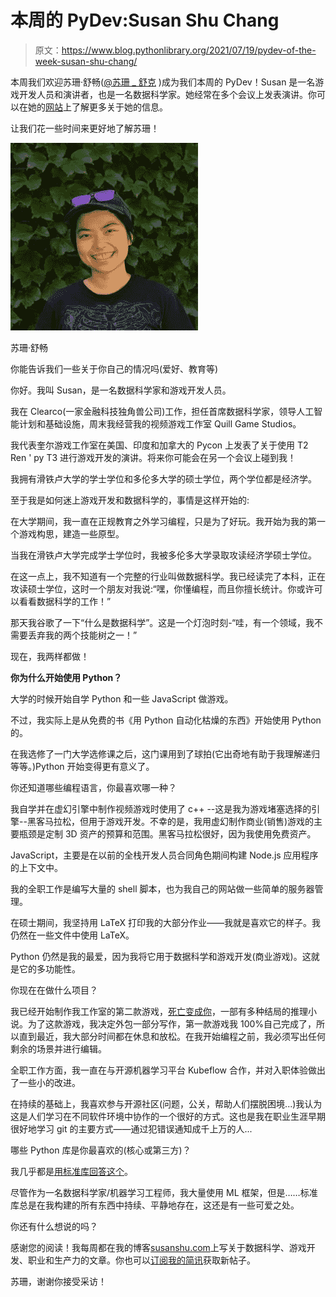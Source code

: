# 本周的 PyDev:Susan Shu Chang

> 原文：<https://www.blog.pythonlibrary.org/2021/07/19/pydev-of-the-week-susan-shu-chang/>

本周我们欢迎苏珊·舒畅([@苏珊 _ 舒克](https://twitter.com/susan_shuc) )成为我们本周的 PyDev！Susan 是一名游戏开发人员和演讲者，也是一名数据科学家。她经常在多个会议上发表演讲。你可以在她的[网站](https://susanshu.com/)上了解更多关于她的信息。

让我们花一些时间来更好地了解苏珊！

![Susan Shu Chang](img/30d94264c68c2e2f0393ae0fe9e792bb.png)

苏珊·舒畅

你能告诉我们一些关于你自己的情况吗(爱好、教育等)

你好。我叫 Susan，是一名数据科学家和游戏开发人员。

我在 Clearco(一家金融科技独角兽公司)工作，担任首席数据科学家，领导人工智能计划和基础设施，周末我经营我的视频游戏工作室 Quill Game Studios。

我代表奎尔游戏工作室在美国、印度和加拿大的 Pycon 上发表了关于使用 T2 Ren ' py T3 进行游戏开发的演讲。将来你可能会在另一个会议上碰到我！

我拥有滑铁卢大学的学士学位和多伦多大学的硕士学位，两个学位都是经济学。

至于我是如何迷上游戏开发和数据科学的，事情是这样开始的:

在大学期间，我一直在正规教育之外学习编程，只是为了好玩。我开始为我的第一个游戏构思，建造一些原型。

当我在滑铁卢大学完成学士学位时，我被多伦多大学录取攻读经济学硕士学位。

在这一点上，我不知道有一个完整的行业叫做数据科学。我已经读完了本科，正在攻读硕士学位，这时一个朋友对我说:“嘿，你懂编程，而且你擅长统计。你或许可以看看数据科学的工作！”

那天我谷歌了一下“什么是数据科学”。这是一个灯泡时刻-“哇，有一个领域，我不需要丢弃我的两个技能树之一！”

现在，我两样都做！

**你为什么开始使用 Python？**

大学的时候开始自学 Python 和一些 JavaScript 做游戏。

不过，我实际上是从免费的书《用 Python 自动化枯燥的东西》开始使用 Python 的。

在我选修了一门大学选修课之后，这门课用到了球拍(它出奇地有助于我理解递归等等。)Python 开始变得更有意义了。

你还知道哪些编程语言，你最喜欢哪一种？

我自学并在虚幻引擎中制作视频游戏时使用了 c++ --这是我为游戏堵塞选择的引擎--黑客马拉松，但用于游戏开发。不幸的是，我用虚幻制作商业(销售)游戏的主要瓶颈是定制 3D 资产的预算和范围。黑客马拉松很好，因为我使用免费资产。

JavaScript，主要是在以前的全栈开发人员合同角色期间构建 Node.js 应用程序的上下文中。

我的全职工作是编写大量的 shell 脚本，也为我自己的网站做一些简单的服务器管理。

在硕士期间，我坚持用 LaTeX 打印我的大部分作业——我就是喜欢它的样子。我仍然在一些文件中使用 LaTeX。

Python 仍然是我的最爱，因为我将它用于数据科学和游戏开发(商业游戏)。这就是它的多功能性。

你现在在做什么项目？

我已经开始制作我工作室的第二款游戏，[死亡变成你](https://store.steampowered.com/app/1444190/Death_Becomes_You/)，一部有多种结局的推理小说。为了这款游戏，我决定外包一部分写作，第一款游戏我 100%自己完成了，所以直到最近，我大部分时间都在休息和放松。在我开始编程之前，我必须写出任何剩余的场景并进行编辑。

全职工作方面，我一直在与开源机器学习平台 Kubeflow 合作，并对入职体验做出了一些小的改进。

在持续的基础上，我喜欢参与开源社区(问题，公关，帮助人们摆脱困境...)我认为这是人们学习在不同软件环境中协作的一个很好的方式。这也是我在职业生涯早期很好地学习 git 的主要方式——通过犯错误通知成千上万的人...

哪些 Python 库是你最喜欢的(核心或第三方)？

我几乎都是[用标准库回答这个](https://twitter.com/susan_shuc/status/1377044240392466434)。

尽管作为一名数据科学家/机器学习工程师，我大量使用 ML 框架，但是……标准库总是在我构建的所有东西中持续、平静地存在，这还是有一些可爱之处。

你还有什么想说的吗？

感谢您的阅读！我每周都在我的博客[susanshu.com](https://www.susanshu.com/)上写关于数据科学、游戏开发、职业和生产力的文章。你也可以[订阅我的简讯](https://www.susanshu.com/categories/)获取新帖子。

苏珊，谢谢你接受采访！